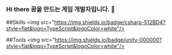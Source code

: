### Hi there 꿈을 만드는 게임 개발자입니다. 👋

<!--
**zenobreaker/zenobreaker** is a ✨ _special_ ✨ repository because its `README.md` (this file) appears on your GitHub profile.

Here are some ideas to get you started:

- 🔭 I’m currently working on ...
- 🌱 I’m currently learning ...
- 👯 I’m looking to collaborate on ...
- 🤔 I’m looking for help with ...
- 💬 Ask me about ...
- 📫 How to reach me: ...
- 😄 Pronouns: ...
- ⚡ Fun fact: ...
-->

##Skills 
<img src="https://img.shields.io/badge/csharp-512BD4?style=flat&logo=TypeScript&logoColor=white"/>


##Tools
<img src="https://img.shields.io/badge/unity-000000?style=flat&logo=TypeScript&logoColor=white"/>
